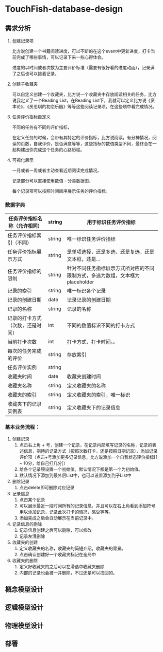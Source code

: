 # TouchFish-database-design

## 需求分析

1. 创建记录项
   
    比方说创建一个书籍阅读进度，可以不断的在这个event中更新进度，打卡当前完成了哪些事情，可以记录下来一些心得体会。
    
    进度的以时间或者次数为主要评价标准（需要有很好看的进度动画），记录满了之后也可以接着记录。
    
2. 创建子收藏夹
   
    可以自定义创建一个收藏夹，比方说一个收藏夹中存放阅读相关的任务，比方说我定义了一个Reading  List，在Reading List下，我就可以定义比方说《资本论》，《房思琪的初恋乐园》等等这些阅读记录项，在这些项中看完成情况。
    
3. 任务评价指标自定义
   
    不同的任务有不同的评价指标，
    
    在定义任务的时候，会带有其特定的评价指标，比方说阅读，有分神情况，阅读的页数，自我评价，是否满意等等，这些指标的数值类型不同，最终合在一起构建出你完成这个任务的心路历程。
    
4. 可视化展示
   
    一月或者一周或者主动查看近期阅读完成情况。
    
    记录部分可以直接使用数值 - 分类数据图，
    
    每个记录项可以按照时间顺序展示任务的评价指标。
    

### 数据字典

| 任务评价指标名称（允许相同） | string  | 用于标识任务评价指标 |
| --- | --- | --- |
| 任务评价指标索引（不同） | string | 唯一标识任务评价指标 |
| 任务评价指标展示方式  | string  | 是单项选择，还是多选，还是复选，还是文本框，还是… |
| 任务评价指标的限制 | string | 针对不同任务指标展示方式所对应的不同限制方式，多选为数组，文本框为placeholder |
| 记录的索引 | string | 唯一标识各个记录 |
| 记录的创建日期 |  date | 记录记录的创建日期 |
| 记录的名称 | string | 记录的名称 |
| 记录的打卡方式（次数，还是时间） | int | 不同的数值标识不同的打卡方式 |
| 当前打卡次数 | int | 打卡方式，打卡时间。。 |
| 每次的任务完成的评价 | string | 存放索引 |
| 任务评价实例 | string |  |
| 收藏夹时间 | date | 收藏夹创建时间 |
| 收藏夹名称 | string | 定义收藏夹的名称 |
| 收藏夹的索引 | string | 定义收藏夹的索引，唯一标识 |
| 收藏夹下的记录实例表 | string | 定义收藏夹下的记录信息 |

### 基本业务流程：

1. 创建记录
    1. 点击右上角 + 号，创建一个记录，在记录内部填写记录的名称，记录的表述信息，期待的记录方式（按照次数打卡，还是按照日期记录），添加记录评价项（点击+号添加更多记录信息，比方说添加一个自我状态评价指标[1 ~ 10分，给自己打几分]）
    2. 给各个记录项设置一个初始值，默认情况下都是第一个为初始值。
    3. 默认情况下添加到最外层List中，也可以设置添加到子List中
2. 删除记录
    1. 点击delete即可删除对应记录
3. 记录信息
    1. 点击某个记录
    2. 可以展示最近一段时间所有的记录信息，并且可以在右上角看到添加符号用以添加记录，记录此次打卡的情况，感受等等。
    3. 添加完成之后会自动展示在当前记录中。
4. 记录信息的删除
    1. 记录信息创建之后可以删除，可以修改
    2. 记录左滑删除
5. 收藏夹的创建
    1. 定义收藏夹的名称，收藏夹的简短介绍，收藏夹的背景。
    2. 点击确认创建好一个收藏夹标记在全局中
6. 收藏夹的删除
    1. 定义好收藏夹的之后可以左滑选中收藏夹删除
    2. 内部的记录也会被一并删除，不过还是可以找回的。

## 概念模型设计

## 逻辑模型设计

## 物理模型设计

## 部署